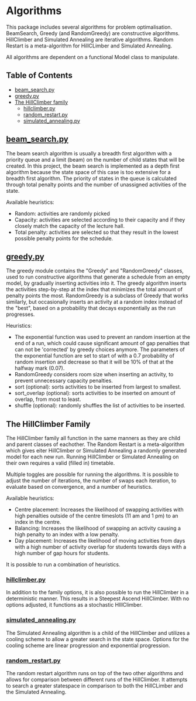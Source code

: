 # Algorithms

This package includes several algorithms for problem optimalisation.
BeamSearch, Greedy (and RandomGreedy) are constructive algorithms. HillClimber and Simulated Annealing are iterative algorithms. Random Restart is a meta-algorithm for HillCLimber and Simulated Annealing.

All algorithms are dependent on a functional Model class to manipulate.

## Table of Contents

* [beam_search.py](#beam_search.py)
* [greedy.py](#greedy.py)
* [The HillClimber family](#the-hillclimber-family)
    * [hillclimber.py](#hillclimber.py)
    * [random_restart.py](#random_restart.py)
    * [simulated_annealing.py](#simulated_annealing.py)

## [beam_search.py](/libraries/algorithms/beam_search.py)
The beam search algorithm is usually a breadth first algorithm with a priority queue and a limit (beam) on the number of child states that will be created. In this project, the beam search is implemented as a depth first algorithm because the state space of this case is too extensive for a breadth first algorithm. The priority of states in the queue is calculated through total penalty points and the number of unassigned activities of the state.

Available heuristics:
* Random: activities are randomly picked
* Capacity: activities are selected according to their capacity and if they closely match the capacity of the lecture hall.
* Total penalty: activities are selected so that they result in the lowest possible penalty points for the schedule.

## [greedy.py](/libraries/algorithms/greedy.py)

The greedy module contains the "Greedy" and "RandomGreedy" classes, used to run constructive algorithms that generate a schedule from an empty model, by gradually inserting activities into it.
The greedy algorithm inserts the activities step-by-step at the index that minimizes the total amount of penalty points the most.
RandomGreedy is a subclass of Greedy that works similarly, but occasionally inserts an activity at a random index instead of the "best", based on a probability that decays exponentially as the run progresses. 

Heuristics:
* The exponential function was used to prevent an random insertion at the end of a run, which could cause significant amount of gap penalties that can not be 'corrected' by greedy choices anymore. The parameters of the exponential function are set to start of with a 0.7 probability of random insertion and decrease so that it will be 10% of that at the halfway mark (0.07). 
* RandomGreedy considers room size when inserting an activity, to prevent unnecessary capacity penalties.
* sort (optional): sorts activities to be inserted from largest to smallest.
* sort_overlap (optional): sorts activities to be inserted on amount of overlap, from most to least.
* shuffle (optional): randomly shuffles the list of activities to be inserted.

## The HillClimber Family

The HillClimber family all function in the same manners as they are child and parent classes of eachother. The Random Restart is a meta-algorithm which gives eiter HillClimber or Simulated Annealing a randomly generated model for each new run. Running HillClimber or Simulated Annealing on their own requires a valid (filled in) timetable.

Multiple toggles are possible for running the algorithms. It is possible to adjust the number of iterations, the number of swaps each iteration, to evaluate based on convergence, and a number of heuristics.

Available heuristics:
* Centre placement: Increases the likelihood of swapping activities with high penalties outside of the centre timeslots (11 am and 1 pm) to an index in the centre.
* Balancing: Increases the likelihood of swapping an activity causing a high penalty to an index with a low penalty.
* Day placement: Increases the likelihood of moving activities from days with a high number of activity overlap for students towards days with a high number of gap hours for students.

It is possible to run a combination of heuristics.

### [hillclimber.py](/libraries/algorithms/hillclimber.py)

In addition to the family options, it is also possible to run the HillClimber in a deterministic manner. This results in a Steepest Ascend HillClimber. With no options adjusted, it functions as a stochastic HIllClimber.

### [simulated_annealing.py](/libraries/algorithms/simulated_annealing.py)

The Simulated Annealing algorithm is a child of the HillClimber and utilizes a cooling scheme to allow a greater search in the state space. Options for the cooling scheme are linear progression and exponential progression.

### [random_restart.py](/libraries/algorithms/random_restart.py)

The random restart algorithm runs on top of the two other algorithms and allows for comparison between different runs of the HillClimber. It attempts to search a greater statespace in comparison to both the HillCLimber and the Simulated Annealing.